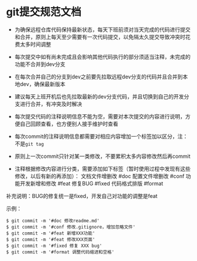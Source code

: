 # git提交规范文档

- 为确保远程仓库代码保持最新状态，每天下班前须对当天完成的代码进行提交和合并，原则上每天至少需要有一次代码提交，以免隔太久提交导致冲突时花费太多时间调整

- 每次提交中如有尚未完成且会影响其他代码执行的部分须适当注释，未完成的功能不合并到dev分支

- 在每次合并自己的分支到dev之前要先拉取远程dev分支的代码并且合并到本地dev，确保最新版本

- 建议每天上班开机后也先拉取最新的dev分支代码，并且切换到自己的开发分支进行合并，有冲突及时解决

- 每次提交代码的注释说明信息不能为空，需要对本次提交的内容进行说明，方便自己回顾查看，也方便别人接手维护时查看

- 每次commit的注释说明信息都需要对相应内容增加一个标签加以区分，注：不是`git tag`

- 原则上一次commit只针对某一类修改，不要累积太多内容修改然后再commit

- 注释根据修改内容进行分类，需要添加如下标签（暂时使用过程中发现有这些修改，以后有新的再添加）：
文档文件增删改 #doc
配置文件增删改 #conf
功能开发新增和修改 #feat
修复BUG #fixed
代码格式排版 #format

补充说明：BUG的修复统一是fixed，开发自己对功能的调整是feat

示例：

```
$ git commit -m '#doc 修改readme.md'
$ git commit -m '#conf 修改.gitignore，增加忽略文件'
$ git commit -m '#feat 新增XXX功能'
$ git commit -m '#feat 修改XXX页面'
$ git commit -m '#fixed 修复 XXX bug'
$ git commit -m '#format 调整代码缩进和空格'
```
